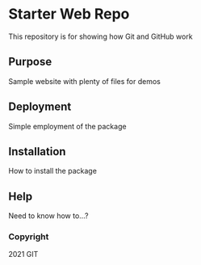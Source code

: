# Starter Web Repo

This repository is for showing how Git and GitHub work

## Purpose

Sample website with plenty of files for demos

## Deployment

Simple employment of the package 

## Installation

How to install the package 

## Help

Need to know how to...? 

### Copyright

2021 GIT